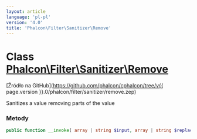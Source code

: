 ```yaml
---
layout: article
language: 'pl-pl'
version: '4.0'
title: 'Phalcon\Filter\Sanitizer\Remove'
---
```

# Class [Phalcon\Filter\Sanitizer\Remove](Phalcon_Filter_Sanitizer_Remove)

[Źródło na GitHub](https://github.com/phalcon/cphalcon/tree/v{{ page.version }}.0/phalcon/filter/sanitizer/remove.zep)

Sanitizes a value removing parts of the value

### Metody

```php
public function __invoke( array | string $input, array | string $replace ): mixed
```
